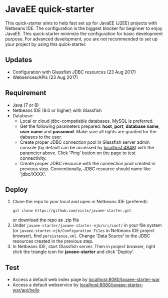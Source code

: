 # JavaEE quick-starter
This quick-starter aims to help fast set up for JavaEE (J2EE) projects with Netbeans IDE. The configuration is the biggest blocker for beginner to enjoy JavaEE. This quick-starter minimize the configuration for basic development purpose. For advanced development, you are not recommended to set up your project by using this quick-starter.

## Updates
- Configuration with Glassfish JDBC resources (23 Aug 2017)
- Webserices/APIs (23 Aug 2017)

## Requirement
- Java (7 or 8)
- Netbeans IDE (8.0 or higher) with Glassfish
- Database:
    + Local or cloud jdbc-compatiable databases. MySQL is preferred.
    + Get the following parameters prepared: **host**, **port**, **database name**, **user name** and **passowrd**. Make sure all rights are granted for the dabases to the user.
    + Create proper JDBC connection pool in Glassfish server admin console (by default can be accessed by [localhost:4848](http://localhost:4848/)) with the parameter above. Click 'Ping' button on the page to test connectivity.
    + Create proper JDBC resource with the connection pool created in previous step. Conventionally, JDBC resource should name like 'jdbc/XXXX'.

## Deploy
1. Clone the repo to your local and open in Netbeans IDE (prefered):
    ```
    git clone https://github.com/vislx/javaee-starter.git
    ```
    or download the repo as .zip file
2. Under ```javaee-starter/javaee-starter-ejb/src/conf/``` in your file system (or ```javaee-starter-ejb/Configuration Files``` in Netbeans IDE project browser), find ```persistence.xml```. Change 'Data Source' to the JDBC resources created in the previous step.
3. In Netbeans IDE, start Glassfish server. Then in project browser, right click the triangle icon for **javaee-starter** and click 'Deploy'.

## Test
- Access a default web index page by [localhost:8080/javaee-starter-war](http://localhost:8080/javaee-starter-war/)
- Access a default webservice by [localhost:8080/javaee-starter-war/api/hello](http://localhost:8080/javaee-starter-war/api/hello)




